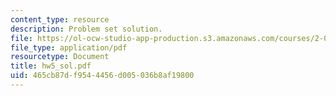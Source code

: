 ```yaml
---
content_type: resource
description: Problem set solution.
file: https://ol-ocw-studio-app-production.s3.amazonaws.com/courses/2-002-mechanics-and-materials-ii-spring-2004/465cb87df9544456d005036b8af19800_hw5_sol.pdf
file_type: application/pdf
resourcetype: Document
title: hw5_sol.pdf
uid: 465cb87d-f954-4456-d005-036b8af19800
---
```

